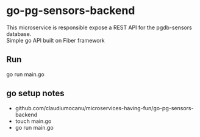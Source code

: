 # go-pg-sensors-backend
This microservice is responsible expose a REST API for the pgdb-sensors database.  
Simple go API built on Fiber framework

## Run
go run main.go

## go setup notes
- github.com/claudiumocanu/microservices-having-fun/go-pg-sensors-backend
- touch main.go
- go run main.go